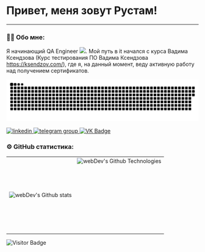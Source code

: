 # Привет, меня зовут Рустам!

---
### :man_technologist: Обо мне:

Я начинающий QA Engineer <img src="https://media.giphy.com/media/WUlplcMpOCEmTGBtBW/giphy.gif" width="30px">. Мой путь в it начался с курса Вадима Ксендзова (Курс тестирования ПО Вадима Ксендзова https://ksendzov.com/), где я, на данный момент, веду активную работу над получением сертификатов.

<p align="center">
 <img width="600" src="resources/snake.svg" alt="snake"/>
</p>

  <div id="badges">
    <a href="https://www.linkedin.com/in/rustam-aflyatunov/" target="_blank">
      <img src="https://cdn-icons-png.flaticon.com/512/2504/2504799.png" width="40" height="40" alt="linkedin" />
    </a>
    <a href="https://t.me/Rustam_0208" target="_blank">
      <img src="https://cdn-icons-png.flaticon.com/512/2111/2111646.png" width="40" height="40" alt="telegram group" />
    </a>
    <a href="https://vk.com/bcaa1996" target="_blank">
      <img src="https://cdn-icons-png.flaticon.com/512/145/145813.png" width="40" height="40" alt="VK Badge"/>
    </a>

  </div>



### ⚙️ GitHub статистика:

<table>
  <tr>
    <td>
      <img align="left" src="http://github-readme-streak-stats.herokuapp.com?user=ronin-in-fire&theme=dark&background=000000" alt="webDev's Github stats" />
    </td>
    <td>
      <img height="195px" align="right" alt="webDev's Github Technologies" src="https://github-readme-stats-sigma-five.vercel.app/api/top-langs/?username=ronin-in-fire&layout=compact&theme=vision-friendly-dark" />
    </td>
  </tr>
</table>

![Visitor Badge](https://visitor-badge.laobi.icu/badge?page_id=ronin-in-fire)
